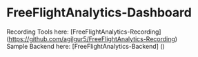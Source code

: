 FreeFlightAnalytics-Dashboard
=============================

Recording Tools here: [FreeFlightAnalytics-Recording] (https://github.com/agilgur5/FreeFlightAnalytics-Recording) <br />
Sample Backend here: [FreeFlightAnalytics-Backend] ()
